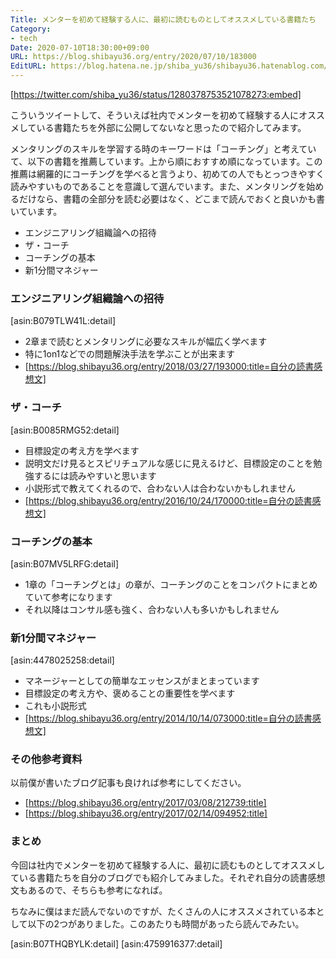 ```yaml
---
Title: メンターを初めて経験する人に、最初に読むものとしてオススメしている書籍たち
Category:
- tech
Date: 2020-07-10T18:30:00+09:00
URL: https://blog.shibayu36.org/entry/2020/07/10/183000
EditURL: https://blog.hatena.ne.jp/shiba_yu36/shibayu36.hatenablog.com/atom/entry/26006613596137303
---
```


[https://twitter.com/shiba_yu36/status/1280378753521078273:embed]

こういうツイートして、そういえば社内でメンターを初めて経験する人にオススメしている書籍たちを外部に公開してないなと思ったので紹介してみます。

メンタリングのスキルを学習する時のキーワードは「コーチング」と考えていて、以下の書籍を推薦しています。上から順におすすめ順になっています。この推薦は網羅的にコーチングを学べると言うより、初めての人でもとっつきやすく読みやすいものであることを意識して選んでいます。また、メンタリングを始めるだけなら、書籍の全部分を読む必要はなく、どこまで読んでおくと良いかも書いています。

- エンジニアリング組織論への招待
- ザ・コーチ
- コーチングの基本
- 新1分間マネジャー

### エンジニアリング組織論への招待
[asin:B079TLW41L:detail]

- 2章まで読むとメンタリングに必要なスキルが幅広く学べます
- 特に1on1などでの問題解決手法を学ぶことが出来ます
- [https://blog.shibayu36.org/entry/2018/03/27/193000:title=自分の読書感想文]

### ザ・コーチ
[asin:B0085RMG52:detail]

- 目標設定の考え方を学べます
- 説明文だけ見るとスピリチュアルな感じに見えるけど、目標設定のことを勉強するには読みやすいと思います
- 小説形式で教えてくれるので、合わない人は合わないかもしれません
- [https://blog.shibayu36.org/entry/2016/10/24/170000:title=自分の読書感想文]

### コーチングの基本
[asin:B07MV5LRFG:detail]

- 1章の「コーチングとは」の章が、コーチングのことをコンパクトにまとめていて参考になります
- それ以降はコンサル感も強く、合わない人も多いかもしれません

### 新1分間マネジャー
[asin:4478025258:detail]

- マネージャーとしての簡単なエッセンスがまとまっています
- 目標設定の考え方や、褒めることの重要性を学べます
- これも小説形式
- [https://blog.shibayu36.org/entry/2014/10/14/073000:title=自分の読書感想文]

### その他参考資料
以前僕が書いたブログ記事も良ければ参考にしてください。

- [https://blog.shibayu36.org/entry/2017/03/08/212739:title]
- [https://blog.shibayu36.org/entry/2017/02/14/094952:title]

### まとめ
今回は社内でメンターを初めて経験する人に、最初に読むものとしてオススメしている書籍たちを自分のブログでも紹介してみました。それぞれ自分の読書感想文もあるので、そちらも参考になれば。

ちなみに僕はまだ読んでないのですが、たくさんの人にオススメされている本として以下の2つがありました。このあたりも時間があったら読んでみたい。

[asin:B07THQBYLK:detail]
[asin:4759916377:detail]
